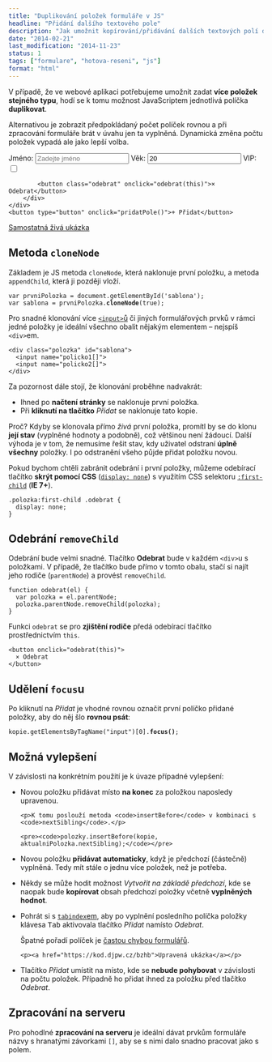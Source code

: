 ```yaml
---
title: "Duplikování položek formuláře v JS"
headline: "Přidání dalšího textového pole"
description: "Jak umožnit kopírování/přidávání dalších textových polí do formuláře."
date: "2014-02-21"
last_modification: "2014-11-23"
status: 1
tags: ["formulare", "hotova-reseni", "js"]
format: "html"
---
```


<p>V případě, že ve webové aplikaci potřebujeme umožnit zadat <b>více položek stejného typu</b>, hodí se k tomu možnost JavaScriptem jednotlivá políčka <b>duplikovat</b>.</p>

<p>Alternativou je zobrazit předpokládaný počet políček rovnou a při zpracování formuláře brát v úvahu jen ta vyplněná. Dynamická změna počtu položek vypadá ale jako lepší volba.</p>

<div class="live">
<form>
    <div class="polozky" id="polozky">
        <div class="polozka" id="sablona">
            <label>Jméno: <input type="text" name="policko1[]" placeholder="Zadejte jméno"></label>
            <label>Věk: <input type="number" name="policko2[]" value="20" size="4"></label>
            <label>VIP: <input type="checkbox" name="checkbox[]"></label>
            
            <button class="odebrat" onclick="odebrat(this)">× Odebrat</button>
        </div>
    </div>
    <button type="button" onclick="pridatPole()">+ Přidat</button>
</form>
<script>
var prvniPolozka = document.getElementById('sablona');
var sablona = prvniPolozka.cloneNode(true);

function pridatPole() {
    var kopie = sablona.cloneNode(true);
    document.getElementById('polozky').appendChild(kopie);
    kopie.getElementsByTagName("input")[0].focus();
}

function odebrat(el) {
    var polozka = el.parentNode;
    polozka.parentNode.removeChild(polozka);
}
</script>
  
</div>

<p><a href="https://kod.djpw.cz/azhb">Samostatná živá ukázka</a></p>




<h2 id="cloneNode">Metoda <code>cloneNode</code></h2>

<p>Základem je JS metoda <code>cloneNode</code>, která naklonuje první položku, a metoda <code>appendChild</code>, která ji později vloží.</p>

<pre><code>var prvniPolozka = document.getElementById('sablona');
var sablona = prvniPolozka.<b>cloneNode</b>(true);</code></pre>

<p>Pro snadné klonování více <a href="/input"><code>&lt;input></code>ů</a> či jiných formulářových prvků v rámci jedné položky je ideální všechno obalit nějakým elementem – nejspíš <code>&lt;div></code>em.</p>

<pre><code>&lt;div class="polozka" id="sablona">
  &lt;input name="policko1[]">
  &lt;input name="policko2[]">
&lt;/div></code></pre>

<p>Za pozornost dále stojí, že klonování proběhne nadvakrát:</p>

<ul>
  <li>Ihned po <b>načtení stránky</b> se naklonuje první položka.</li>
  
  <li>Při <b>kliknutí na tlačítko</b> <i>Přidat</i> se naklonuje tato kopie.</li>
</ul>

<p>Proč? Kdyby se klonovala přímo <i>živá</i> první položka, promítl by se do klonu <b>její stav</b> (vyplněné hodnoty a podobně), což většinou není žádoucí. Další výhoda je v tom, že nemusíme řešit stav, kdy uživatel odstraní <b>úplně všechny</b> položky. I po odstranění všeho půjde přidat položku novou.</p>

<p>Pokud bychom chtěli zabránit odebrání i první položky, můžeme odebírací tlačítko <b>skrýt pomocí CSS</b> (<a href="/display#none"><code>display: none</code></a>) s využitím CSS selektoru <a href="/first-last-child"><code>:first-child</code></a> (<b>IE 7+</b>).</p>

<pre><code>.polozka:first-child .odebrat {
  display: none;
}</code></pre>




<h2 id="odebrani">Odebrání <code>removeChild</code></h2>

<p>Odebrání bude velmi snadné. Tlačítko <b>Odebrat</b> bude v každém <code>&lt;div></code>u s položkami. V případě, že tlačítko bude přímo v tomto obalu, stačí si najít jeho rodiče (<code>parentNode</code>) a provést <code>removeChild</code>.</p>

<pre><code>function odebrat(el) {
  var polozka = el.parentNode;
  polozka.parentNode.removeChild(polozka);
}</code></pre>

<p>Funkci <code>odebrat</code> se pro <b>zjištění rodiče</b> předá odebírací tlačítko prostřednictvím <code>this</code>.</p>

<pre><code>&lt;button onclick="odebrat(this)">
  × Odebrat
&lt;/button></code></pre>




<h2 id="focus">Udělení <code>focus</code>u</h2>

<p>Po kliknutí na <i>Přidat</i> je vhodné rovnou označit první políčko přidané položky, aby do něj šlo <b>rovnou psát</b>:</p>

<pre><code>kopie.getElementsByTagName("input")[0].<b>focus()</b>;</code></pre>



<h2 id="dalsi">Možná vylepšení</h2>

<p>V závislosti na konkrétním použití je k úvaze případné vylepšení:</p>

<ul>
  <li>
    <p>Novou položku přidávat místo <b>na konec</b> za položkou naposledy upravenou.</p>
    
    <p>K tomu poslouží metoda <code>insertBefore</code> v kombinaci s <code>nextSibling</code>.</p>
    
    <pre><code>polozky.insertBefore(kopie, aktualniPolozka.nextSibling);</code></pre>
  </li>
  
  <li>
    <p>Novou položku <b>přidávat automaticky</b>, když je předchozí (částečně) vyplněná. Tedy mít stále o jednu více položek, než je potřeba.</p>
  </li>
  
  <li>
    <p>Někdy se může hodit možnost <i>Vytvořit na základě předchozí</i>, kde se naopak bude <b>kopírovat</b> obsah předchozí položky včetně <b>vyplněných hodnot</b>.</p>
  </li>
  
  <li>
    <p>Pohrát si s <a href="/tabindex"><code>tabindex</code>em</a>, aby po vyplnění posledního políčka položky klávesa <kbd>Tab</kbd> aktivovala tlačítko <i>Přidat</i> namísto <i>Odebrat</i>.</p>
    <p>Špatné pořadí políček je <a href="/chyby-formularu#klavesnice">častou chybou formulářů</a>.</p>
    
    <p><a href="https://kod.djpw.cz/bzhb">Upravená ukázka</a></p>
  </li>
  
  <li>
    <p>Tlačítko <i>Přidat</i> umístit na místo, kde se <b>nebude pohybovat</b> v závislosti na počtu položek. Případně ho přidat ihned za položku před tlačítko <i>Odebrat</i>.</p>
  </li>
</ul>


<h2 id="zpracovani">Zpracování na serveru</h2>

<p>Pro pohodlné <b>zpracování na serveru</b> je ideální dávat prvkům formuláře názvy s hranatými závorkami <code>[]</code>, aby se s nimi dalo snadno pracovat jako s polem.</p>
